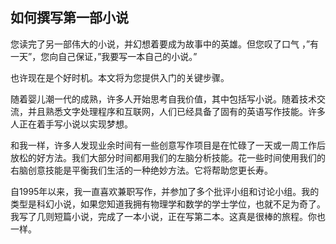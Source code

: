 ## 如何撰写第一部小说

您读完了另一部伟大的小说，并幻想着要成为故事中的英雄。但您叹了口气 ，”有一天”，您向自己保证，”我要写一本自己的小说。”

也许现在是个好时机。本文将为您提供入门的关键步骤。

随着婴儿潮一代的成熟，许多人开始思考自我价值，其中包括写小说。随着技术交流，并且熟悉文字处理程序和互联网，人们已经具备了固有的英语写作技能。许多人正在着手写小说以实现梦想。

和我一样，许多人发现业余时间有一些创意写作项目是在忙碌了一天或一周工作后放松的好方法。我们大部分时间都用我们的左脑分析技能。花一些时间使用我们的右脑创意技能是平衡我们生活的一种绝妙方法。它将帮助您更长寿。

自1995年以来，我一直喜欢兼职写作，并参加了多个批评小组和讨论小组。我的类型是科幻小说，如果您知道我拥有物理学和数学的学士学位，也就不足为奇了。我写了几则短篇小说，完成了一本小说，正在写第二本。这真是很棒的旅程。你也一样。